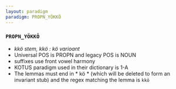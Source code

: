```yaml
---
layout: paradigm
paradigm: PROPN_YÖKKÖ
---
```

### ` PROPN_YÖKKÖ `

* _kkö stem, kkö : kö varioant_
* Universal POS is PROPN and legacy POS is NOUN
* suffixes use front vowel harmony
* KOTUS paradigm used in their dictionary is 1-A
* The lemmas must end in * kö * (which will be deleted to form an invariant stub) and the regex matching the lemma is ` kkö `
